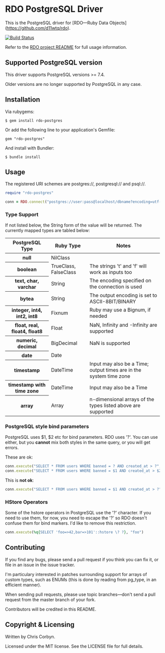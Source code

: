 # RDO PostgreSQL Driver

This is the PostgreSQL driver for [RDO—Ruby Data Objects]
(https://github.com/d11wtq/rdo).

[![Build Status](https://secure.travis-ci.org/d11wtq/rdo-postgres.png?branch=master)](http://travis-ci.org/d11wtq/rdo-postgres)

Refer to the [RDO project README](https://github.com/d11wtq/rdo) for full
usage information.

## Supported PostgreSQL version

This driver supports PostgreSQL versions >= 7.4.

Older versions are no longer supported by PostgreSQL in any case.

## Installation

Via rubygems:

    $ gem install rdo-postgres

Or add the following line to your application's Gemfile:

    gem "rdo-postgres"

And install with Bundler:

    $ bundle install

## Usage

The registered URI schemes are postgres://, postgresql:// and psql://.

``` ruby
require "rdo-postgres"

conn = RDO.connect("postgres://user:pass@localhost/dbname?encoding=utf-8")
```

### Type Support

If not listed below, the String form of the value will be returned. The
currently mapped types are tabled below:

<table>
  <thead>
    <tr>
      <th>PostgreSQL Type</th>
      <th>Ruby Type</th>
      <th>Notes</th>
    </tr>
  </thead>
  <tbody>
    <tr>
      <th>null</th>
      <td>NilClass</td>
      <td></td>
    </tr>
    <tr>
      <th>boolean</th>
      <td>TrueClass, FalseClass</td>
      <td>The strings 't' and 'f' will work as inputs too</td>
    </tr>
    <tr>
      <th>text, char, varchar</th>
      <td>String</td>
      <td>The encoding specified on the connection is used</td>
    </tr>
    <tr>
      <th>bytea</th>
      <td>String</td>
      <td>The output encoding is set to ASCII-8BIT/BINARY</td>
    </tr>
    <tr>
      <th>integer, int4, int2, int8</th>
      <td>Fixnum</td>
      <td>Ruby may use a Bignum, if needed</td>
    </tr>
    <tr>
      <th>float, real, float4, float8</th>
      <td>Float</td>
      <td>NaN, Infinity and -Infinity are supported</td>
    </tr>
    <tr>
      <th>numeric, decimal</th>
      <td>BigDecimal</td>
      <td>NaN is supported</td>
    </tr>
    <tr>
      <th>date</th>
      <td>Date</td>
      <td></td>
    </tr>
    <tr>
      <th>timestamp</th>
      <td>DateTime</td>
      <td>Input may also be a Time; output times are in the system time zone</td>
    </tr>
    <tr>
      <th>timestamp with time zone</th>
      <td>DateTime</td>
      <td>Input may also be a Time</td>
    </tr>
    <tr>
      <th>array</th>
      <td>Array</td>
      <td>n-dimensional arrays of the types listed above are supported</td>
    </tr>
  </tbody>
</table>

### PostgreSQL style bind parameters

PostgreSQL uses $1, $2 etc for bind parameters. RDO uses '?'. You can use
either, but you **cannot** mix both styles in the same query, or you will
get errors.

These are ok:

``` ruby
conn.execute("SELECT * FROM users WHERE banned = ? AND created_at > ?", true, 1.week.ago)
conn.execute("SELECT * FROM users WHERE banned = $1 AND created_at > $2", true, 1.week.ago)
```

This is **not ok**:

``` ruby
conn.execute("SELECT * FROM users WHERE banned = $1 AND created_at > ?", true, 1.week.ago)
```

### HStore Operators

Some of the hstore operators in PostgreSQL use the '?' character. If you need
to use them, for now, you need to escape the '?' so RDO doesn't confuse them
for bind markers. I'd like to remove this restriction.

``` ruby
conn.execute(%q{SELECT 'foo=>42,bar=>101'::hstore \? ?}, "foo")
```

## Contributing

If you find any bugs, please send a pull request if you think you can
fix it, or file in an issue in the issue tracker.

I'm particulary interested in patches surrounding support for arrays of
custom types, such as ENUMs (this is done by reading from pg_type, in an
efficient manner).

When sending pull requests, please use topic branches—don't send a pull
request from the master branch of your fork.

Contributors will be credited in this README.

## Copyright & Licensing

Written by Chris Corbyn.

Licensed under the MIT license. See the LICENSE file for full details.
